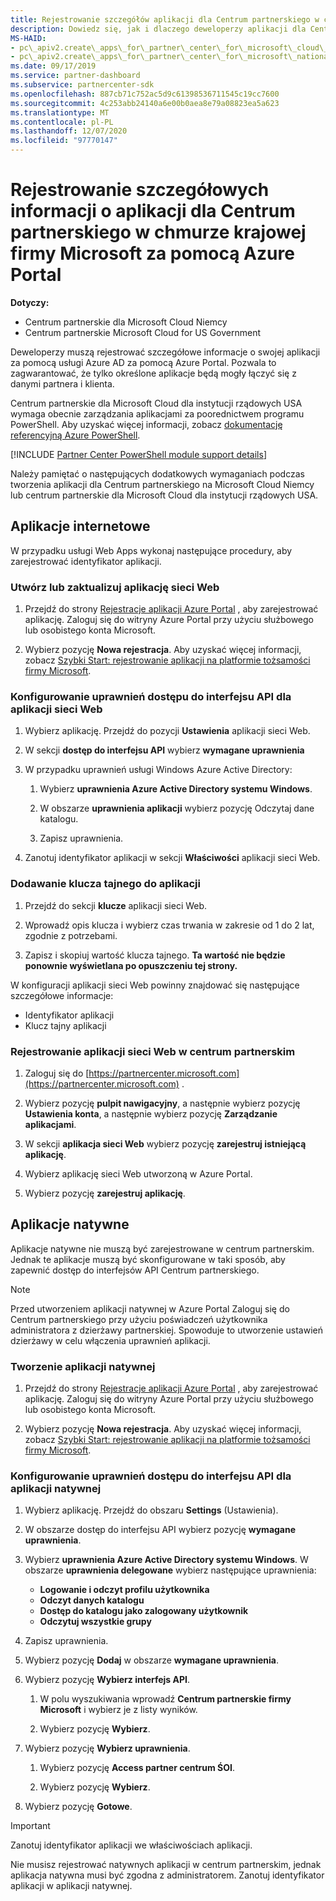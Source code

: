 ```yaml
---
title: Rejestrowanie szczegółów aplikacji dla Centrum partnerskiego w chmurze krajowej firmy Microsoft
description: Dowiedz się, jak i dlaczego deweloperzy aplikacji dla Centrum partnerskiego w chmurze firmy Microsoft muszą rejestrować szczegółowe informacje o swojej aplikacji za pomocą usługi Azure AD za pomocą Azure Portal.
MS-HAID:
- pc\_apiv2.create\_apps\_for\_partner\_center\_for\_microsoft\_cloud\_germany
- pc\_apiv2.create\_apps\_for\_partner\_center\_for\_microsoft\_national\_clouds
ms.date: 09/17/2019
ms.service: partner-dashboard
ms.subservice: partnercenter-sdk
ms.openlocfilehash: 887cb71c752ac5d9c61398536711545c19cc7600
ms.sourcegitcommit: 4c253abb24140a6e00b0aea8e79a08823ea5a623
ms.translationtype: MT
ms.contentlocale: pl-PL
ms.lasthandoff: 12/07/2020
ms.locfileid: "97770147"
---
```

# <a name="register-app-details-for-partner-center-for-microsoft-national-cloud-through-the-azure-portal"></a>Rejestrowanie szczegółowych informacji o aplikacji dla Centrum partnerskiego w chmurze krajowej firmy Microsoft za pomocą Azure Portal

**Dotyczy:**

- Centrum partnerskie dla Microsoft Cloud Niemcy
- Centrum partnerskie Microsoft Cloud for US Government

Deweloperzy muszą rejestrować szczegółowe informacje o swojej aplikacji za pomocą usługi Azure AD za pomocą Azure Portal. Pozwala to zagwarantować, że tylko określone aplikacje będą mogły łączyć się z danymi partnera i klienta.

Centrum partnerskie dla Microsoft Cloud dla instytucji rządowych USA wymaga obecnie zarządzania aplikacjami za poorednictwem programu PowerShell. Aby uzyskać więcej informacji, zobacz [dokumentację referencyjną Azure PowerShell](/powershell/module/Azuread/#applications).

[!INCLUDE [Partner Center PowerShell module support details](../includes/powershell-module-support.md)]

Należy pamiętać o następujących dodatkowych wymaganiach podczas tworzenia aplikacji dla Centrum partnerskiego na Microsoft Cloud Niemcy lub centrum partnerskie dla Microsoft Cloud dla instytucji rządowych USA.

## <a name="web-apps"></a>Aplikacje internetowe

W przypadku usługi Web Apps wykonaj następujące procedury, aby zarejestrować identyfikator aplikacji.

### <a name="create-or-update-web-app"></a>Utwórz lub zaktualizuj aplikację sieci Web

1. Przejdź do strony [Rejestracje aplikacji Azure Portal](https://go.microsoft.com/fwlink/?linkid=2083908) , aby zarejestrować aplikację. Zaloguj się do witryny Azure Portal przy użyciu służbowego lub osobistego konta Microsoft.

2. Wybierz pozycję **Nowa rejestracja**. Aby uzyskać więcej informacji, zobacz [Szybki Start: rejestrowanie aplikacji na platformie tożsamości firmy Microsoft](/azure/active-directory/develop/quickstart-register-app).

### <a name="configure-api-access-permissions-for-web-app"></a>Konfigurowanie uprawnień dostępu do interfejsu API dla aplikacji sieci Web

1. Wybierz aplikację. Przejdź do pozycji **Ustawienia** aplikacji sieci Web.

2. W sekcji **dostęp do interfejsu API** wybierz **wymagane uprawnienia**

3. W przypadku uprawnień usługi Windows Azure Active Directory:

    1. Wybierz **uprawnienia Azure Active Directory systemu Windows**.

    2. W obszarze **uprawnienia aplikacji** wybierz pozycję Odczytaj dane katalogu.

    3. Zapisz uprawnienia.

4. Zanotuj identyfikator aplikacji w sekcji **Właściwości** aplikacji sieci Web.

### <a name="add-a-secret-key-to-your-app"></a>Dodawanie klucza tajnego do aplikacji

1. Przejdź do sekcji **klucze** aplikacji sieci Web.

2. Wprowadź opis klucza i wybierz czas trwania w zakresie od 1 do 2 lat, zgodnie z potrzebami.

3. Zapisz i skopiuj wartość klucza tajnego. **Ta wartość nie będzie ponownie wyświetlana po opuszczeniu tej strony.**

W konfiguracji aplikacji sieci Web powinny znajdować się następujące szczegółowe informacje:

- Identyfikator aplikacji
- Klucz tajny aplikacji

### <a name="register-the-web-app-in-partner-center"></a>Rejestrowanie aplikacji sieci Web w centrum partnerskim

1. Zaloguj się do [https://partnercenter.microsoft.com](https://partnercenter.microsoft.com) .

2. Wybierz pozycję **pulpit nawigacyjny**, a następnie wybierz pozycję **Ustawienia konta**, a następnie wybierz pozycję **Zarządzanie aplikacjami**.

3. W sekcji **aplikacja sieci Web** wybierz pozycję **zarejestruj istniejącą aplikację**.

4. Wybierz aplikację sieci Web utworzoną w Azure Portal.

5. Wybierz pozycję **zarejestruj aplikację**.

## <a name="native-apps"></a>Aplikacje natywne

Aplikacje natywne nie muszą być zarejestrowane w centrum partnerskim. Jednak te aplikacje muszą być skonfigurowane w taki sposób, aby zapewnić dostęp do interfejsów API Centrum partnerskiego.

>[!NOTE]
>Przed utworzeniem aplikacji natywnej w Azure Portal Zaloguj się do Centrum partnerskiego przy użyciu poświadczeń użytkownika administratora z dzierżawy partnerskiej. Spowoduje to utworzenie ustawień dzierżawy w celu włączenia uprawnień aplikacji.

### <a name="create-native-app"></a>Tworzenie aplikacji natywnej

1. Przejdź do strony [Rejestracje aplikacji Azure Portal](https://go.microsoft.com/fwlink/?linkid=2083908) , aby zarejestrować aplikację. Zaloguj się do witryny Azure Portal przy użyciu służbowego lub osobistego konta Microsoft.

2. Wybierz pozycję **Nowa rejestracja**. Aby uzyskać więcej informacji, zobacz [Szybki Start: rejestrowanie aplikacji na platformie tożsamości firmy Microsoft](/azure/active-directory/develop/quickstart-register-app).

### <a name="configure-api-access-permissions-for-native-app"></a>Konfigurowanie uprawnień dostępu do interfejsu API dla aplikacji natywnej

1. Wybierz aplikację. Przejdź do obszaru **Settings** (Ustawienia).

2. W obszarze dostęp do interfejsu API wybierz pozycję **wymagane uprawnienia**.

3. Wybierz **uprawnienia Azure Active Directory systemu Windows**. W obszarze **uprawnienia delegowane** wybierz następujące uprawnienia:

    - **Logowanie i odczyt profilu użytkownika**
    - **Odczyt danych katalogu**
    - **Dostęp do katalogu jako zalogowany użytkownik**
    - **Odczytuj wszystkie grupy**

4. Zapisz uprawnienia.

5. Wybierz pozycję **Dodaj** w obszarze **wymagane uprawnienia**.

6. Wybierz pozycję **Wybierz interfejs API**.

    1. W polu wyszukiwania wprowadź **Centrum partnerskie firmy Microsoft** i wybierz je z listy wyników.

    2. Wybierz pozycję **Wybierz**.

7. Wybierz pozycję **Wybierz uprawnienia**.

    1. Wybierz pozycję **Access partner centrum ŚOI**.
    
    2. Wybierz pozycję **Wybierz**.

8. Wybierz pozycję **Gotowe**.

>[!IMPORTANT]
> Zanotuj identyfikator aplikacji we właściwościach aplikacji.

Nie musisz rejestrować natywnych aplikacji w centrum partnerskim, jednak aplikacja natywna musi być zgodna z administratorem. Zanotuj identyfikator aplikacji w aplikacji natywnej.
